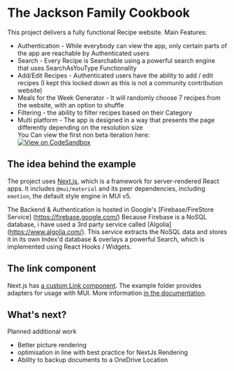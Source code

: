 # The Jackson Family Cookbook
This project delivers a fully functional Recipe website.
Main Features:
- Authentication - While everybody can view the app, only certain parts of the app are reachable by Authenticated users
- Search - Every Recipe is Searchable using a powerful search engine that uses SearchAsYouType Functionality
- Add/Edit Recipes - Authenticated users have the ability to add / edit recipes (I kept this locked down as this is not a community contribution website)
- Meals for the Week Generator - It will randomly choose 7 recipes from the website, with an option to shuffle
- Filtering - the ability to filter recipes based on their Category
- Multi platform - The app is designed in a way that presents the page differently depending on the resolution size   
You Can view the first non beta iteration here:  
[![View on CodeSandbox](https://codesandbox.io/static/img/play-codesandbox.svg)](https://codesandbox.io/s/the-jackson-cookbook-c8cgvm)

## The idea behind the example

The project uses [Next.js](https://github.com/vercel/next.js), which is a framework for server-rendered React apps.
It includes `@mui/material` and its peer dependencies, including `emotion`, the default style engine in MUI v5.

The Backend & Authentication is hosted in Google's [Firebase/FireStore Service] (https://firebase.google.com/)
Because Firebase is a NoSQL database, i have used a 3rd party service called [Algolia] (https://www.algolia.com/). This service extracts the NoSQL data and stores it in its own Index'd database & overlays a powerful Search, which is implemented using React Hooks / Widgets.

## The link component

Next.js has [a custom Link component](https://nextjs.org/docs/api-reference/next/link).
The example folder provides adapters for usage with MUI.
More information [in the documentation](https://mui.com/guides/routing/#next-js).

## What's next?

<!-- #default-branch-switch -->
Planned additional work
- Better picture rendering
- optimisation in line with best practice for NextJs Rendering
- Ability to backup documents to a OneDrive Location
